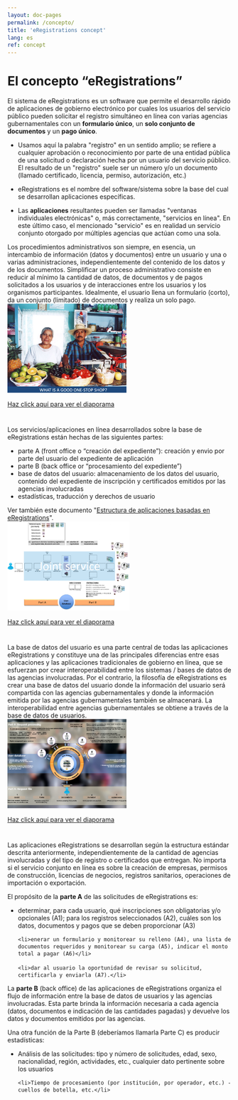 ```yaml
---
layout: doc-pages
permalink: /concepto/
title: 'eRegistrations concept'
lang: es
ref: concept
---
```


# El concepto “eRegistrations”

El sistema de eRegistrations es un software que permite el desarrollo rápido de aplicaciones de gobierno electrónico por cuales los usuarios del servicio público pueden solicitar el registro simultáneo en línea con varias agencias gubernamentales con un **formulario único**, un **solo conjunto de documentos** y un **pago único**.

- Usamos aquí la palabra "registro" en un sentido amplio; se refiere a cualquier aprobación o reconocimiento por parte de una entidad pública de una solicitud o declaración hecha por un usuario del servicio público. El resultado de un "registro" suele ser un número y/o un documento (llamado certificado, licencia, permiso, autorización, etc.)

- eRegistrations es el nombre del software/sistema sobre la base del cual se desarrollan aplicaciones específicas.

- Las **aplicaciones** resultantes pueden ser llamadas "ventanas individuales electrónicas" o, más correctamente, "servicios en línea". En este último caso, el mencionado "servicio" es en realidad un servicio conjunto otorgado por múltiples agencias que actúan como una sola.

<div class="row" style="margin-bottom:40px;">
	<div class="col-md-6">Los procedimientos administrativos son siempre, en esencia, un intercambio de información (datos y documentos) entre un usuario y una o varias administraciones, independientemente del contenido de los datos y de los documentos. Simplificar un proceso administrativo consiste en reducir al mínimo la cantidad de datos, de documentos y de pagos solicitados a los usuarios y de interacciones entre los usuarios y los organismos participantes. Idealmente, el usuario llena un formulario (corto), da un conjunto (limitado) de documentos y realiza un solo pago.</div>	
	<div class="col-md-4">
		<a class="btn btn-default" href="https://view.officeapps.live.com/op/embed.aspx?src=http%3A%2F%2Fbusinessfacilitation%2Eorg%3A80%2Fppt%2Fgood_OSS%2Eppt&wdAr=1.3333333333333333" target="_blank"><img class="img-responsive img-thumbnail" src="/img/concept-1.png" style="max-height:200px;"><p class="text-gray">Haz click aquí para ver el diaporama</p></a>
	</div>
</div>

<div class="row" style="margin-bottom:40px;">
	<div class="col-md-6">
		Los servicios/aplicaciones en línea desarrollados sobre la base de eRegistrations están hechas de las siguientes partes: 
		<ul>
			<li>parte A (front office o “creación del expediente”): creación y envio por parte del usuario del expediente de aplicación</li>
			<li>parte B (back office or “procesamiento del expediente”)</li>
			<li>base de datos del usuario: almacenamiento de los datos del usuario, contenido del expediente de inscripción y certificados emitidos por las agencias involucradas</li>
			<li>estadísticas, traducción y derechos de usuario</li>
		</ul>
		Ver también este documento "<a href="https://unctad.atlassian.net/wiki/display/BPA/Structure+of+eRegistrations-based+applications" target="_blank">Estructura de aplicaciones basadas en eRegistrations</a>".
	</div>
	<div class="col-md-4">
		<a class="btn btn-default" href="https://view.officeapps.live.com/op/view.aspx?src=http%3A%2F%2Fbusinessfacilitation.org%2Fppt%2FeRegistrations-Standard%2520structure.pptx" target="_blank"><img class="img-responsive img-thumbnail" src="/img/concept-2.png" style="max-height:200px;"><p class="text-gray">Haz click aquí para ver el diaporama</p></a>
	</div>
</div>

<div class="row" style="margin-bottom:40px;">
	<div class="col-md-6">
		La base de datos del usuario es una parte central de todas las aplicaciones eRegistrations y constituye una de las principales diferencias entre esas aplicaciones y las aplicaciones tradicionales de gobierno en línea, que se esfuerzan por crear interoperabilidad entre los sistemas / bases de datos de las agencias involucradas. Por el contrario, la filosofía de eRegistrations es crear una base de datos del usuario donde la información del usuario será compartida con las agencias gubernamentales y donde la información emitida por las agencias gubernamentales también se almacenará. La interoperabilidad entre agencias gubernamentales se obtiene a través de la base de datos de usuarios.
	</div>
	<div class="col-md-4">
		<a class="btn btn-default" href="https://view.officeapps.live.com/op/embed.aspx?src=http%3A%2F%2Fbusinessfacilitation%2Eorg%3A80%2Fvienna%2Fimages%2Fbasic-principles%2Epps&wdAr=1.3333333333333333" target="_blank"><img class="img-responsive img-thumbnail" src="/img/concept-3.png" style="max-height:200px;"><p class="text-gray">Haz click aquí para ver el diaporama</p></a>
	</div>
</div>

Las aplicaciones eRegistrations se desarrollan según la estructura estándar descrita anteriormente, independientemente de la cantidad de agencias involucradas y del tipo de registro o certificados que entregan. No importa si el servicio conjunto en línea es sobre la creación de empresas, permisos de construcción, licencias de negocios, registros sanitarios, operaciones de importación o exportación.

El propósito de la **parte A** de las solicitudes de eRegistrations es:

<ul>
	<li>determinar, para cada usuario, qué inscripciones son obligatorias y/o opcionales (A1); para los registros seleccionados (A2), cuáles son los datos, documentos y pagos que se deben proporcionar (A3)</li>

	<li>enerar un formulario y monitorear su relleno (A4), una lista de documentos requeridos y monitorear su carga (A5), indicar el monto total a pagar (A6)</li>

	<li>dar al usuario la oportunidad de revisar su solicitud, certificarla y enviarla (A7).</li>
</ul>

La **parte B** (back office) de las aplicaciones de eRegistrations organiza el flujo de información entre la base de datos de usuarios y las agencias involucradas. Esta parte brinda la información necesaria a cada agencia (datos, documentos e indicación de las cantidades pagadas) y devuelve los datos y documentos emitidos por las agencias.
 

Una otra función de la Parte B (deberíamos llamarla Parte C) es producir estadísticas:

<ul>
	<li>Análisis de las solicitudes: tipo y número de solicitudes, edad, sexo, nacionalidad, región, actividades, etc., cualquier dato pertinente sobre los usuarios</li>

	<li>Tiempo de procesamiento (por institución, por operador, etc.) - cuellos de botella, etc.</li>
</ul>

